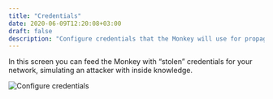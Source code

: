 ```yaml
---
title: "Credentials"
date: 2020-06-09T12:20:08+03:00
draft: false
description: "Configure credentials that the Monkey will use for propagation."
---
```


In this screen you can feed the Monkey with “stolen” credentials for your network, simulating an attacker with inside knowledge.

![Configure credentials](/images/usage/configruation/credentials.png "Configure credentials")

